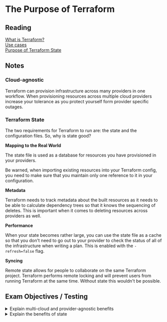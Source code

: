 # The Purpose of Terraform

## Reading

[What is Terraform?](https://developer.hashicorp.com/terraform/intro)  
[Use cases](https://developer.hashicorp.com/terraform/intro/v1.1.x/use-cases)  
[Purpose of Terraform State](https://developer.hashicorp.com/terraform/language/v1.1.x/state/purpose)

## Notes

### Cloud-agnostic

Terraform can provision infrastructure across many providers in one workflow. When provisioning resources across multiple cloud providers increase your tolerance as you protect yourself form provider specific outages. 

### Terraform State

The two requirements for Terraform to run are: the state and the configuration files. So, why is state good?

**Mapping to the Real World**

The state file is used as a database for resources you have provisioned in your providers. 

Be warned, when importing existing resources into your Terraform config, you need to make sure that you maintain only one reference to it in your configuration.

**Metadata**

Terraform needs to track metadata about the built resources as it needs to be able to calculate dependency trees so that it knows the sequencing of deletes. This is important when it comes to deleting resources across providers as well. 

**Performance**

When your state becomes rather large, you can use the state file as a cache so that you don't need to go out to your provider to check the status of all of the infrastructure when writing a plan. This is enabled with the `-refresh=false` flag.

**Syncing**

Remote state allows for people to collaborate on the same Terraform project. Terraform performs remote locking and will prevent users from running Terraform at the same time. Without state this wouldn't be possible.

## Exam Objectives / Testing

<details>
<summary>Explain multi-cloud and provider-agnostic benefits</summary>

- Increases reliability through distributing your infrastructure across multiple platforms
</details>

<details>
<summary>Explain the benefits of state</summary>

<details>
<summary>Performance</summary>

- You can cache the state of your infrastructure so that Terraform doesn't have to query the providers every run
</details>

<details>
<summary>Syncing</summary>

- State enables multiple people to be able to work on one Terraform project by using remote state and locking configuration changes to one person at a time
</details>

<details>
<summary>Metadata</summary>

- By using state, Terraform can track metadata needed to infer what order to delete resources in
</details>
